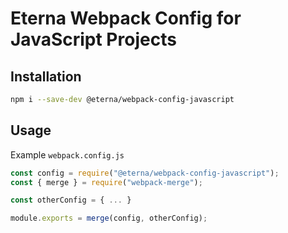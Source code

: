 # Eterna Webpack Config for JavaScript Projects

## Installation

```bash
npm i --save-dev @eterna/webpack-config-javascript
```

## Usage

Example `webpack.config.js`

```javascript
const config = require("@eterna/webpack-config-javascript");
const { merge } = require("webpack-merge");

const otherConfig = { ... }

module.exports = merge(config, otherConfig);
```
